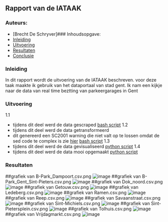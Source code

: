 ## Rapport van de IATAAK
### Auteurs:
 - [Brecht De Schryver]### Inhoudsopgave:
 - [Inleiding](#inleiding)
 - [Uitvoering](#uitvoering)
 - [Resultaten](#resultaten)
 - [Conclusie](#conclusie)
### Inleiding
In dit rapport wordt de uitvoering van de IATAAK beschreven. voor deze taak maakte ik gebruik van het dataportaal van stad gent. Ik nam een kijkje naar de data van real time beztting van parkeergarages in Gent
### Uitvoering
1.1
 - tijdens dit deel werd de data gescraped
[bash script](https://github.com/BrechtDeSchryver/iataak/blob/main/scripts/webscraper.sh)
1.2
 - tijdens dit deel werd de data getransformeerd
 - dit genereerd een SC2001 warning die niet valt op te lossen omdat de sed code te complex is zie [hier](https://www.shellcheck.net/wiki/SC2001)
[bash script](https://github.com/BrechtDeSchryver/iataak/blob/main/scripts/transform.sh)
1.3
 - tijdens dit deel werd de data gevisualiseerd
[python script](https://github.com/BrechtDeSchryver/iataak/blob/main/scripts/raport.py)
1.4
 - tijdens dit deel werd de data mooi opgemaakt
[python script](https://github.com/BrechtDeSchryver/iataak/blob/main/scripts/report.py)
### Resultaten
##grafiek van B-Park_Dampoort.csv.png
![image](https://github.com/BrechtDeSchryver/iataak/blob/main/csvimage/B-Park_Dampoort.csv.png)
##grafiek van B-Park_Gent_Sint-Pieters.csv.png
![image](https://github.com/BrechtDeSchryver/iataak/blob/main/csvimage/B-Park_Gent_Sint-Pieters.csv.png)
##grafiek van Dok_noord.csv.png
![image](https://github.com/BrechtDeSchryver/iataak/blob/main/csvimage/Dok_noord.csv.png)
##grafiek van Getouw.csv.png
![image](https://github.com/BrechtDeSchryver/iataak/blob/main/csvimage/Getouw.csv.png)
##grafiek van Ledeberg.csv.png
![image](https://github.com/BrechtDeSchryver/iataak/blob/main/csvimage/Ledeberg.csv.png)
##grafiek van Ramen.csv.png
![image](https://github.com/BrechtDeSchryver/iataak/blob/main/csvimage/Ramen.csv.png)
##grafiek van Reep.csv.png
![image](https://github.com/BrechtDeSchryver/iataak/blob/main/csvimage/Reep.csv.png)
##grafiek van Savaanstraat.csv.png
![image](https://github.com/BrechtDeSchryver/iataak/blob/main/csvimage/Savaanstraat.csv.png)
##grafiek van Sint-Michiels.csv.png
![image](https://github.com/BrechtDeSchryver/iataak/blob/main/csvimage/Sint-Michiels.csv.png)
##grafiek van Sint-Pietersplein.csv.png
![image](https://github.com/BrechtDeSchryver/iataak/blob/main/csvimage/Sint-Pietersplein.csv.png)
##grafiek van Tolhuis.csv.png
![image](https://github.com/BrechtDeSchryver/iataak/blob/main/csvimage/Tolhuis.csv.png)
##grafiek van Vrijdagmarkt.csv.png
![image](https://github.com/BrechtDeSchryver/iataak/blob/main/csvimage/Vrijdagmarkt.csv.png)
